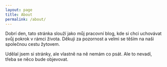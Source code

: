 ```yaml
---
layout: page
title: About
permalink: /about/
---
```


Dobrí den, tato stránka slouží jako můj pracovní blog, kde si chci uchovávat svůj pokrok v rámci života. Děkuji za pozornost a velmi se těším na naši společnou cestu žytovem.

Udělal jsem si stránky, ale vlastně na ně nemám co psát. Ale to nevadí, třeba se něco bude objevovat.